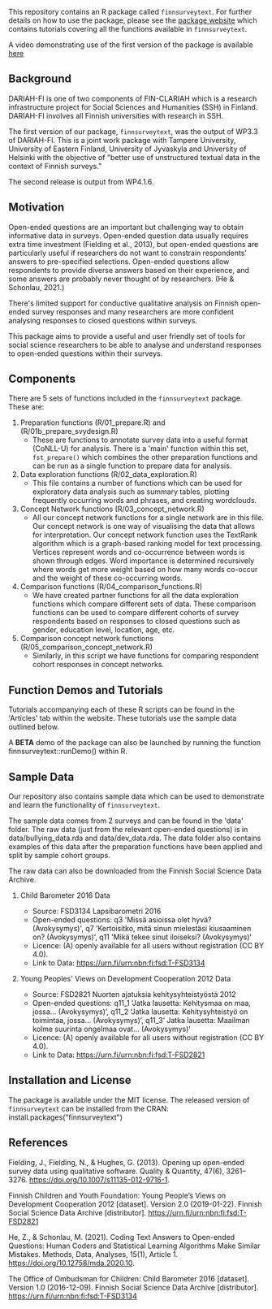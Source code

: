 This repository contains an R package called `finnsurveytext`. 
For further details on how to use the package, please see the [package website](https://dariah-fi-survey-concept-network.github.io/finnsurveytext/index.html) which contains tutorials covering all the functions available in `finnsurveytext`. 

A video demonstrating use of the first version of the package is available [here](https://www.helsinki.fi/fi/unitube/video/307d2df5-1a2b-4440-9562-d7d915addc35)
 
## Background ##
DARIAH-FI is one of two components of FIN-CLARIAH which is a research infrastructure project for Social Sciences and Humanities (SSH) in Finland. DARIAH-FI involves all Finnish universities with research in SSH. 
 
The first version of our package, `finnsurveytext`, was the output of WP3.3 of DARIAH-FI. This is a joint work package with Tampere University, University of Eastern Finland, University of Jyvaskyla and University of Helsinki with the objective of "better use of unstructured textual data in the context of Finnish surveys." 

The second release is output from WP4.1.6.
 
## Motivation ##
Open-ended questions are an important but challenging way to obtain informative data in surveys. Open-ended question data usually requires extra time investment (Fielding et al., 2013), but open-ended questions are particularly useful if researchers do not want to constrain respondents’ answers to pre-specified selections. Open-ended questions allow respondents to provide diverse answers based on their experience, and some answers are probably never thought of by researchers. (He & Schonlau, 2021.)
 
There's limited support for conductive qualitative analysis on Finnish open-ended survey responses and many researchers are more confident analysing responses to closed questions within surveys.
 
This package aims to provide a useful and user friendly set of tools for social science researchers to be able to analyse and understand responses to open-ended questions within their surveys. 
 
## Components ##
There are 5 sets of functions included in the `finnsurveytext` package. These are: 
 
1. Preparation functions (R/01_prepare.R) and (R/01b_prepare_svydesign.R)
    * These are functions to annotate survey data into a useful format (CoNLL-U) for analysis. There is a 'main' function within this set, `fst_prepare()` which combines the other preparation functions and can be run as a single function to prepare data for analysis. 
2. Data exploration functions (R/02_data_exploration.R)
    * This file contains a number of functions which can be used for exploratory data analysis such as summary tables, plotting frequently occurring words and phrases, and creating wordclouds.
3. Concept Network functions (R/03_concept_network.R)
    *	All our concept network functions for a single network are in this file. Our concept network is one way of visualising the data that allows for interpretation. Our concept network function uses the TextRank algorithm which is a graph-based ranking model for text processing. Vertices represent words and co-occurrence between words is shown through edges. Word importance is determined recursively where words get more weight based on how many words co-occur and the weight of these co-occurring words. 
4. Comparison functions (R/04_comparison_functions.R)
    * We have created  partner functions for all the data exploration functions which compare different sets of data. These comparison functions can be used to compare different cohorts of survey respondents based on responses to closed questions such as gender, education level, location, age, etc. 
5.	Comparison concept network functions (R/05_comparison_concept_network.R)
    * Similarly, in this script we have functions for comparing respondent cohort responses in concept networks.
 
 
## Function Demos and Tutorials ##
Tutorials accompanying each of these R scripts can be found in the 'Articles' tab within the website. These tutorials use the sample data outlined below.  

A **BETA** demo of the package can also be launched by running the function finnsurveytext::runDemo() within R.

 
## Sample Data ##
Our repository also contains sample data which can be used to demonstrate and learn the functionality of `finnsurveytext`. 
 
The sample data comes from 2 surveys and can be found in the 'data' folder. The raw data (just from the relevant open-ended questions) is in data/bullying_data.rda and data/dev_data.rda. The data folder also contains examples of this data after the preparation functions have been applied and split by sample cohort groups. 
 
The raw data can also be downloaded from the Finnish Social Science Data Archive.  
 
1. Child Barometer 2016 Data
    * Source: FSD3134 Lapsibarometri 2016
    * Open-ended questions: q3 'Missä asioissa olet hyvä? (Avokysymys)', q7 ‘Kertoisitko, mitä sinun mielestäsi kiusaaminen on? (Avokysymys)’, q11 'Mikä tekee sinut iloiseksi? (Avokysymys)'
    *	Licence: (A) openly available for all users without registration (CC BY 4.0).
    *	Link to Data: https://urn.fi/urn:nbn:fi:fsd:T-FSD3134
 
2. Young Peoples' Views on Development Cooperation 2012 Data
    *	Source: FSD2821 Nuorten ajatuksia kehitysyhteistyöstä 2012
    *	Open-ended questions: q11_1 ‘Jatka lausetta: Kehitysmaa on maa, jossa… (Avokysymys)’, q11_2 ‘Jatka lausetta: Kehitysyhteistyö on toimintaa, jossa… (Avokysymys)’, q11_3’ Jatka lausetta: Maailman kolme suurinta	ongelmaa ovat… (Avokysymys)’
    *	Licence: (A) openly available for all users without registration (CC BY 4.0).
    *	Link to Data: https://urn.fi/urn:nbn:fi:fsd:T-FSD2821
 
 
## Installation and License ##
The package is available under the MIT license.
The released version of `finnsurveytext` can be installed from the CRAN: install.packages("finnsurveytext")
 
## References ##
Fielding, J., Fielding, N., & Hughes, G. (2013). Opening up open-ended survey data using qualitative software. Quality & Quantity, 47(6), 3261–3276. https://doi.org/10.1007/s11135-012-9716-1.
 
Finnish Children and Youth Foundation: Young People’s Views on Development Cooperation 2012 [dataset].
Version 2.0 (2019-01-22). Finnish Social Science Data Archive [distributor]. https://urn.fi/urn:nbn:fi:fsd:T-FSD2821
 
He, Z., & Schonlau, M. (2021). Coding Text Answers to Open-ended Questions: Human Coders and Statistical Learning Algorithms Make Similar Mistakes. Methods, Data, Analyses, 15(1), Article 1. https://doi.org/10.12758/mda.2020.10.
 
The Office of Ombudsman for Children: Child Barometer 2016 [dataset]. Version 1.0 (2016-12-09). Finnish
Social Science Data Archive [distributor]. https://urn.fi/urn:nbn:fi:fsd:T-FSD3134
 
 
 
 
 

